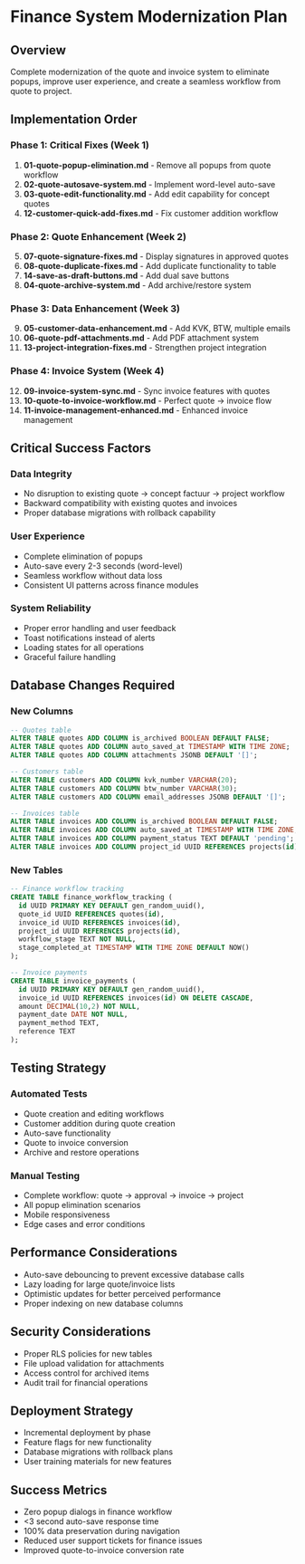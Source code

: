 # Finance System Modernization Plan

## Overview
Complete modernization of the quote and invoice system to eliminate popups, improve user experience, and create a seamless workflow from quote to project.

## Implementation Order

### Phase 1: Critical Fixes (Week 1)
1. **01-quote-popup-elimination.md** - Remove all popups from quote workflow
2. **02-quote-autosave-system.md** - Implement word-level auto-save
3. **03-quote-edit-functionality.md** - Add edit capability for concept quotes
4. **12-customer-quick-add-fixes.md** - Fix customer addition workflow

### Phase 2: Quote Enhancement (Week 2)
5. **07-quote-signature-fixes.md** - Display signatures in approved quotes
6. **08-quote-duplicate-fixes.md** - Add duplicate functionality to table
7. **14-save-as-draft-buttons.md** - Add dual save buttons
8. **04-quote-archive-system.md** - Add archive/restore system

### Phase 3: Data Enhancement (Week 3)
9. **05-customer-data-enhancement.md** - Add KVK, BTW, multiple emails
10. **06-quote-pdf-attachments.md** - Add PDF attachment system
11. **13-project-integration-fixes.md** - Strengthen project integration

### Phase 4: Invoice System (Week 4)
12. **09-invoice-system-sync.md** - Sync invoice features with quotes
13. **10-quote-to-invoice-workflow.md** - Perfect quote → invoice flow
14. **11-invoice-management-enhanced.md** - Enhanced invoice management

## Critical Success Factors

### Data Integrity
- No disruption to existing quote → concept factuur → project workflow
- Backward compatibility with existing quotes and invoices
- Proper database migrations with rollback capability

### User Experience
- Complete elimination of popups
- Auto-save every 2-3 seconds (word-level)
- Seamless workflow without data loss
- Consistent UI patterns across finance modules

### System Reliability
- Proper error handling and user feedback
- Toast notifications instead of alerts
- Loading states for all operations
- Graceful failure handling

## Database Changes Required

### New Columns
```sql
-- Quotes table
ALTER TABLE quotes ADD COLUMN is_archived BOOLEAN DEFAULT FALSE;
ALTER TABLE quotes ADD COLUMN auto_saved_at TIMESTAMP WITH TIME ZONE;
ALTER TABLE quotes ADD COLUMN attachments JSONB DEFAULT '[]';

-- Customers table  
ALTER TABLE customers ADD COLUMN kvk_number VARCHAR(20);
ALTER TABLE customers ADD COLUMN btw_number VARCHAR(30);
ALTER TABLE customers ADD COLUMN email_addresses JSONB DEFAULT '[]';

-- Invoices table
ALTER TABLE invoices ADD COLUMN is_archived BOOLEAN DEFAULT FALSE;
ALTER TABLE invoices ADD COLUMN auto_saved_at TIMESTAMP WITH TIME ZONE;
ALTER TABLE invoices ADD COLUMN payment_status TEXT DEFAULT 'pending';
ALTER TABLE invoices ADD COLUMN project_id UUID REFERENCES projects(id);
```

### New Tables
```sql
-- Finance workflow tracking
CREATE TABLE finance_workflow_tracking (
  id UUID PRIMARY KEY DEFAULT gen_random_uuid(),
  quote_id UUID REFERENCES quotes(id),
  invoice_id UUID REFERENCES invoices(id), 
  project_id UUID REFERENCES projects(id),
  workflow_stage TEXT NOT NULL,
  stage_completed_at TIMESTAMP WITH TIME ZONE DEFAULT NOW()
);

-- Invoice payments
CREATE TABLE invoice_payments (
  id UUID PRIMARY KEY DEFAULT gen_random_uuid(),
  invoice_id UUID REFERENCES invoices(id) ON DELETE CASCADE,
  amount DECIMAL(10,2) NOT NULL,
  payment_date DATE NOT NULL,
  payment_method TEXT,
  reference TEXT
);
```

## Testing Strategy

### Automated Tests
- Quote creation and editing workflows
- Customer addition during quote creation
- Auto-save functionality
- Quote to invoice conversion
- Archive and restore operations

### Manual Testing
- Complete workflow: quote → approval → invoice → project
- All popup elimination scenarios
- Mobile responsiveness
- Edge cases and error conditions

## Performance Considerations
- Auto-save debouncing to prevent excessive database calls
- Lazy loading for large quote/invoice lists
- Optimistic updates for better perceived performance
- Proper indexing on new database columns

## Security Considerations
- Proper RLS policies for new tables
- File upload validation for attachments
- Access control for archived items
- Audit trail for financial operations

## Deployment Strategy
- Incremental deployment by phase
- Feature flags for new functionality
- Database migrations with rollback plans
- User training materials for new features

## Success Metrics
- Zero popup dialogs in finance workflow
- <3 second auto-save response time
- 100% data preservation during navigation
- Reduced user support tickets for finance issues
- Improved quote-to-invoice conversion rate